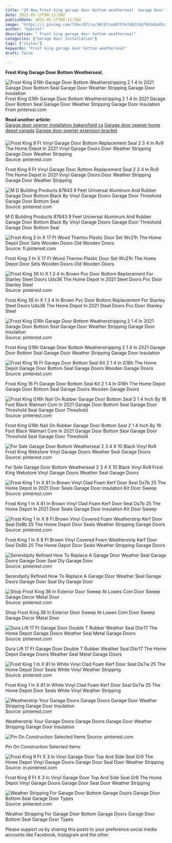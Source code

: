 ```yaml
---
title: "29 New Frost king garage door bottom weatherseal  Garage Door Installation"
date: 2021-05-17T00:11:50Z
publishDate: 2021-05-17T00:11:50Z
image: "https://i.pinimg.com/736x/07/ca/98/07ca98757e7d8215b79434da05cfec95.jpg"
author: "Gabriel"
description: " Frost king garage door bottom weatherseal"
categories: ["Garage Door Installation"]
tags: ["styles"]
keywords: "Frost king garage door bottom weatherseal"
draft: false

---
```

<!-- Head tag Code -->
**Frost King Garage Door Bottom Weatherseal**, 

![Frost King G16h Garage Door Bottom Weatherstripping 2 1 4 In 2021 Garage Door Bottom Seal Garage Door Weather Stripping Garage Door Insulation](https://i.pinimg.com/736x/87/a9/ad/87a9ad160516d598c393cfa95754fa58.jpg "Frost King G16h Garage Door Bottom Weatherstripping 2 1 4 In 2021 Garage Door Bottom Seal Garage Door Weather Stripping Garage Door Insulation")
Frost King G16h Garage Door Bottom Weatherstripping 2 1 4 In 2021 Garage Door Bottom Seal Garage Door Weather Stripping Garage Door Insulation From pinterest.com

**Read another article:**  
[Garage door opener installation bakersfield ca](/garage-door-opener-installation-bakersfield-ca/)
[Garage door opener home depot canada](/garage-door-opener-home-depot-canada/)
[Garage door opener extension bracket](/garage-door-opener-extension-bracket/)




### 

 


![Frost King 9 Ft Vinyl Garage Door Bottom Replacement Seal 2 3 4 In Rv9 The Home Depot In 2021 Vinyl Garage Doors Door Weather Stripping Garage Door Weather Stripping](https://i.pinimg.com/originals/a7/74/58/a77458eefee59141d342df7a5fb32321.jpg "Frost King 9 Ft Vinyl Garage Door Bottom Replacement Seal 2 3 4 In Rv9 The Home Depot In 2021 Vinyl Garage Doors Door Weather Stripping Garage Door Weather Stripping")
Source: pinterest.com

Frost King 9 Ft Vinyl Garage Door Bottom Replacement Seal 2 3 4 In Rv9 The Home Depot In 2021 Vinyl Garage Doors Door Weather Stripping Garage Door Weather Stripping  

![M D Building Products 87643 9 Feet Universal Aluminum And Rubber Garage Door Bottom Black By Vinyl Garage Doors Garage Door Threshold Garage Door Bottom Seal](https://i.pinimg.com/originals/2b/1c/f9/2b1cf928faed46efd379d70d54bb152e.jpg "M D Building Products 87643 9 Feet Universal Aluminum And Rubber Garage Door Bottom Black By Vinyl Garage Doors Garage Door Threshold Garage Door Bottom Seal")
Source: pinterest.com

M D Building Products 87643 9 Feet Universal Aluminum And Rubber Garage Door Bottom Black By Vinyl Garage Doors Garage Door Threshold Garage Door Bottom Seal  

![Frost King 2 In X 17 Ft Wood Thermo Plastic Door Set Wv21h The Home Depot Door Sets Wooden Doors Old Wooden Doors](https://i.pinimg.com/474x/db/fc/82/dbfc82e4337769ae8e4bee3f01deb296.jpg "Frost King 2 In X 17 Ft Wood Thermo Plastic Door Set Wv21h The Home Depot Door Sets Wooden Doors Old Wooden Doors")
Source: fi.pinterest.com

Frost King 2 In X 17 Ft Wood Thermo Plastic Door Set Wv21h The Home Depot Door Sets Wooden Doors Old Wooden Doors  

![Frost King 36 In X 1 3 4 In Brown Pvc Door Bottom Replacement For Stanley Steel Doors Uds36 The Home Depot In 2021 Steel Doors Pvc Door Stanley Steel](https://i.pinimg.com/originals/ca/64/72/ca6472652cccf1a1b7e49dceda512b07.jpg "Frost King 36 In X 1 3 4 In Brown Pvc Door Bottom Replacement For Stanley Steel Doors Uds36 The Home Depot In 2021 Steel Doors Pvc Door Stanley Steel")
Source: pinterest.com

Frost King 36 In X 1 3 4 In Brown Pvc Door Bottom Replacement For Stanley Steel Doors Uds36 The Home Depot In 2021 Steel Doors Pvc Door Stanley Steel  

![Frost King G16h Garage Door Bottom Weatherstripping 2 1 4 In 2021 Garage Door Bottom Seal Garage Door Weather Stripping Garage Door Insulation](https://i.pinimg.com/736x/87/a9/ad/87a9ad160516d598c393cfa95754fa58.jpg "Frost King G16h Garage Door Bottom Weatherstripping 2 1 4 In 2021 Garage Door Bottom Seal Garage Door Weather Stripping Garage Door Insulation")
Source: pinterest.com

Frost King G16h Garage Door Bottom Weatherstripping 2 1 4 In 2021 Garage Door Bottom Seal Garage Door Weather Stripping Garage Door Insulation  

![Frost King 16 Ft Garage Door Bottom Seal Kit 2 1 4 In G16h The Home Depot Garage Door Bottom Seal Garage Doors Wooden Garage Doors](https://i.pinimg.com/originals/f1/74/25/f17425acb98c151c5021c16453041fb1.jpg "Frost King 16 Ft Garage Door Bottom Seal Kit 2 1 4 In G16h The Home Depot Garage Door Bottom Seal Garage Doors Wooden Garage Doors")
Source: pinterest.com

Frost King 16 Ft Garage Door Bottom Seal Kit 2 1 4 In G16h The Home Depot Garage Door Bottom Seal Garage Doors Wooden Garage Doors  

![Frost King G16h Nail On Rubber Garage Door Bottom Seal 2 1 4 Inch By 16 Foot Black Walmart Com In 2021 Garage Door Bottom Seal Garage Door Threshold Seal Garage Door Threshold](https://i.pinimg.com/originals/49/81/0a/49810adf75e3d68eb3b28241ad36cc47.jpg "Frost King G16h Nail On Rubber Garage Door Bottom Seal 2 1 4 Inch By 16 Foot Black Walmart Com In 2021 Garage Door Bottom Seal Garage Door Threshold Seal Garage Door Threshold")
Source: pinterest.com

Frost King G16h Nail On Rubber Garage Door Bottom Seal 2 1 4 Inch By 16 Foot Black Walmart Com In 2021 Garage Door Bottom Seal Garage Door Threshold Seal Garage Door Threshold  

![For Sale Garage Door Bottom Weatherseal 2 3 4 X 10 Black Vinyl Rv9 Frost King Webstore Vinyl Garage Doors Weather Seal Garage Doors](https://i.pinimg.com/564x/7a/06/21/7a0621779765dc0723ae231ce575ce90.jpg "For Sale Garage Door Bottom Weatherseal 2 3 4 X 10 Black Vinyl Rv9 Frost King Webstore Vinyl Garage Doors Weather Seal Garage Doors")
Source: pinterest.com

For Sale Garage Door Bottom Weatherseal 2 3 4 X 10 Black Vinyl Rv9 Frost King Webstore Vinyl Garage Doors Weather Seal Garage Doors  

![Frost King 1 In X 81 In Brown Vinyl Clad Foam Kerf Door Seal Ds7b 25 The Home Depot In 2021 Door Seals Garage Door Insulation Kit Door Sweep](https://i.pinimg.com/originals/3c/30/c0/3c30c0f8d58a596839294cce28f546b2.jpg "Frost King 1 In X 81 In Brown Vinyl Clad Foam Kerf Door Seal Ds7b 25 The Home Depot In 2021 Door Seals Garage Door Insulation Kit Door Sweep")
Source: pinterest.com

Frost King 1 In X 81 In Brown Vinyl Clad Foam Kerf Door Seal Ds7b 25 The Home Depot In 2021 Door Seals Garage Door Insulation Kit Door Sweep  

![Frost King 1 In X 8 Ft Brown Vinyl Covered Foam Weatherstrip Kerf Door Seal Ds8b 25 The Home Depot Door Seals Weather Stripping Garage Doors](https://i.pinimg.com/originals/e4/48/a0/e448a07753c83f6c72bac4c05efa6232.jpg "Frost King 1 In X 8 Ft Brown Vinyl Covered Foam Weatherstrip Kerf Door Seal Ds8b 25 The Home Depot Door Seals Weather Stripping Garage Doors")
Source: pinterest.com

Frost King 1 In X 8 Ft Brown Vinyl Covered Foam Weatherstrip Kerf Door Seal Ds8b 25 The Home Depot Door Seals Weather Stripping Garage Doors  

![Serendipity Refined How To Replace A Garage Door Weather Seal Garage Doors Garage Door Seal Diy Garage Door](https://i.pinimg.com/originals/a0/07/5b/a0075b7d4bc7127121f450107e28a3d9.jpg "Serendipity Refined How To Replace A Garage Door Weather Seal Garage Doors Garage Door Seal Diy Garage Door")
Source: pinterest.com

Serendipity Refined How To Replace A Garage Door Weather Seal Garage Doors Garage Door Seal Diy Garage Door  

![Shop Frost King 36 In Exterior Door Sweep At Lowes Com Door Sweep Garage Decor Metal Door](https://i.pinimg.com/originals/50/ba/cf/50bacf35eed5be771f783e0181491174.jpg "Shop Frost King 36 In Exterior Door Sweep At Lowes Com Door Sweep Garage Decor Metal Door")
Source: pinterest.com

Shop Frost King 36 In Exterior Door Sweep At Lowes Com Door Sweep Garage Decor Metal Door  

![Dura Lift 17 Ft Garage Door Double T Rubber Weather Seal Dlsr17 The Home Depot Garage Doors Weather Seal Metal Garage Doors](https://i.pinimg.com/originals/c1/25/ed/c125ed093241e38b170e86854a24e013.jpg "Dura Lift 17 Ft Garage Door Double T Rubber Weather Seal Dlsr17 The Home Depot Garage Doors Weather Seal Metal Garage Doors")
Source: pinterest.com

Dura Lift 17 Ft Garage Door Double T Rubber Weather Seal Dlsr17 The Home Depot Garage Doors Weather Seal Metal Garage Doors  

![Frost King 1 In X 81 In White Vinyl Clad Foam Kerf Door Seal Ds7w 25 The Home Depot Door Seals White Vinyl Weather Stripping](https://i.pinimg.com/originals/a2/77/63/a27763d43314ff4363e6084742cef123.jpg "Frost King 1 In X 81 In White Vinyl Clad Foam Kerf Door Seal Ds7w 25 The Home Depot Door Seals White Vinyl Weather Stripping")
Source: pinterest.com

Frost King 1 In X 81 In White Vinyl Clad Foam Kerf Door Seal Ds7w 25 The Home Depot Door Seals White Vinyl Weather Stripping  

![Weatherstrip Your Garage Doors Garage Doors Garage Door Weather Stripping Garage Door Insulation](https://i.pinimg.com/originals/29/99/4b/29994bb8062263e7bd1d2e76df575741.jpg "Weatherstrip Your Garage Doors Garage Doors Garage Door Weather Stripping Garage Door Insulation")
Source: pinterest.com

Weatherstrip Your Garage Doors Garage Doors Garage Door Weather Stripping Garage Door Insulation  

![Pin On Construction Selected Items](https://i.pinimg.com/474x/79/b7/b3/79b7b377e9b5c24e5474099afe191613.jpg "Pin On Construction Selected Items")
Source: pinterest.com

Pin On Construction Selected Items  

![Frost King 9 Ft X 3 In Vinyl Garage Door Top And Side Seal Gr9 The Home Depot Vinyl Garage Doors Garage Door Seal Door Weather Stripping](https://i.pinimg.com/originals/9f/e4/25/9fe4253838e45a125781beef44d53dc7.jpg "Frost King 9 Ft X 3 In Vinyl Garage Door Top And Side Seal Gr9 The Home Depot Vinyl Garage Doors Garage Door Seal Door Weather Stripping")
Source: in.pinterest.com

Frost King 9 Ft X 3 In Vinyl Garage Door Top And Side Seal Gr9 The Home Depot Vinyl Garage Doors Garage Door Seal Door Weather Stripping  

![Weather Stripping For Garage Door Bottom Garage Doors Garage Door Bottom Seal Garage Door Types](https://i.pinimg.com/736x/07/ca/98/07ca98757e7d8215b79434da05cfec95.jpg "Weather Stripping For Garage Door Bottom Garage Doors Garage Door Bottom Seal Garage Door Types")
Source: pinterest.com

Weather Stripping For Garage Door Bottom Garage Doors Garage Door Bottom Seal Garage Door Types  

Please support us by sharing this posts to your preference social media accounts like Facebook, Instagram and the other.


